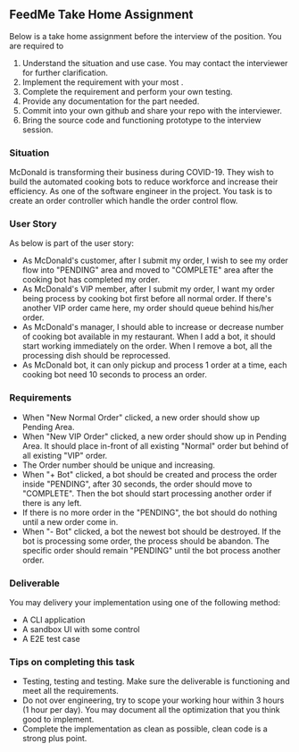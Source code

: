 ## FeedMe Take Home Assignment
Below is a take home assignment before the interview of the position. You are required to
1. Understand the situation and use case. You may contact the interviewer for further clarification.
2. Implement the requirement with your most .
3. Complete the requirement and perform your own testing.
4. Provide any documentation for the part needed.
5. Commit into your own github and share your repo with the interviewer.
6. Bring the source code and functioning prototype to the interview session.

### Situation
McDonald is transforming their business during COVID-19. They wish to build the automated cooking bots to reduce workforce and increase their efficiency. As one of the software engineer in the project. You task is to create an order controller which handle the order control flow. 

### User Story
As below is part of the user story:
- As McDonald's customer, after I submit my order, I wish to see my order flow into "PENDING" area and moved to "COMPLETE" area after the cooking bot has completed my order.
- As McDonald's VIP member, after I submit my order, I want my order being process by cooking bot first before all normal order. If there's another VIP order came here, my order should queue behind his/her order.
- As McDonald's manager, I should able to increase or decrease number of cooking bot available in my restaurant. When I add a bot, it should start working immediately on the order. When I remove a bot, all the processing dish should be reprocessed.
- As McDonald bot, it can only pickup and process 1 order at a time, each cooking bot need 10 seconds to process an order.

### Requirements
- When "New Normal Order" clicked, a new order should show up Pending Area.
- When "New VIP Order" clicked, a new order should show up in Pending Area. It should place in-front of all existing "Normal" order but behind of all existing "VIP" order.
- The Order number should be unique and increasing.
- When "+ Bot" clicked, a bot should be created and process the order inside "PENDING", after 30 seconds, the order should move to "COMPLETE". Then the bot should start processing another order if there is any left.
- If there is no more order in the "PENDING", the bot should do nothing until a new order come in.
- When "- Bot" clicked, a bot the newest bot should be destroyed. If the bot is processing some order, the process should be abandon. The specific order should remain "PENDING" until the bot process another order.

### Deliverable
You may delivery your implementation using one of the following method:
- A CLI application
- A sandbox UI with some control
- A E2E test case

### Tips on completing this task
- Testing, testing and testing. Make sure the deliverable is functioning and meet all the requirements.
- Do not over engineering, try to scope your working hour within 3 hours (1 hour per day). You may document all the optimization that you think good to implement.
- Complete the implementation as clean as possible, clean code is a strong plus point.
